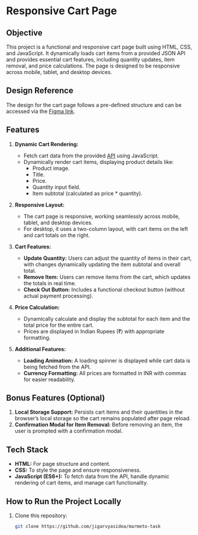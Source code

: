 # Responsive Cart Page

## Objective
This project is a functional and responsive cart page built using HTML, CSS, and JavaScript. It dynamically loads cart items from a provided JSON API and provides essential cart features, including quantity updates, item removal, and price calculations. The page is designed to be responsive across mobile, tablet, and desktop devices.

## Design Reference
The design for the cart page follows a pre-defined structure and can be accessed via the [Figma link](https://www.figma.com/design/OyvjOBRzxCEtrdE2bltFu8/L%26D-Traineeship-%3C%3E-L2?node-id=0-1&node-type=canvas&t=ul0gvKb8dPNw4p82-0).

## Features

1. **Dynamic Cart Rendering:**
   - Fetch cart data from the provided [API](https://cdn.shopify.com/s/files/1/0883/2188/4479/files/apiCartData.json?v=1728384889) using JavaScript.
   - Dynamically render cart items, displaying product details like:
     - Product image.
     - Title.
     - Price.
     - Quantity input field.
     - Item subtotal (calculated as price * quantity).

2. **Responsive Layout:**
   - The cart page is responsive, working seamlessly across mobile, tablet, and desktop devices.
   - For desktop, it uses a two-column layout, with cart items on the left and cart totals on the right.

3. **Cart Features:**
   - **Update Quantity:** Users can adjust the quantity of items in their cart, with changes dynamically updating the item subtotal and overall total.
   - **Remove Item:** Users can remove items from the cart, which updates the totals in real time.
   - **Check Out Button:** Includes a functional checkout button (without actual payment processing).

4. **Price Calculation:**
   - Dynamically calculate and display the subtotal for each item and the total price for the entire cart.
   - Prices are displayed in Indian Rupees (₹) with appropriate formatting.

5. **Additional Features:**
   - **Loading Animation:** A loading spinner is displayed while cart data is being fetched from the API.
   - **Currency Formatting:** All prices are formatted in INR with commas for easier readability.

## Bonus Features (Optional)
1. **Local Storage Support:** Persists cart items and their quantities in the browser’s local storage so the cart remains populated after page reload.
2. **Confirmation Modal for Item Removal:** Before removing an item, the user is prompted with a confirmation modal.

## Tech Stack

- **HTML:** For page structure and content.
- **CSS:** To style the page and ensure responsiveness.
- **JavaScript (ES6+):** To fetch data from the API, handle dynamic rendering of cart items, and manage cart functionality.

## How to Run the Project Locally

1. Clone this repository:
   ```bash
   git clone https://github.com/jigarvyasidea/marmeto-task

